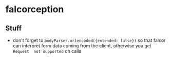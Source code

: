 # falcorception

## Stuff

- don't forget to `bodyParser.urlencoded({extended: false})` so that falcor 
can interpret form data coming from the client, otherwise you get `Request 
not supported` on calls
